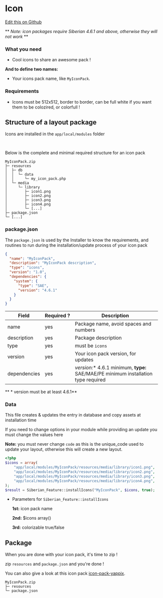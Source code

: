 # Icon

[Edit this on Github](https://github.com/Xtraball/SiberianCMS-Doc/edit/master/docs/customization/icon.md)

** *Note: icon packages require Siberian 4.6.1 and above, otherwise they will not work* **

### What you need

* Cool icons to share an awesome pack !

**And to define two names:**

* Your icons pack name, like `MyIconPack`.

### Requirements

* Icons must be 512x512, border to border, can be full white if you want them to be colozired, or colorfull !

## Structure of a layout package

Icons are installed in the `app/local/modules` folder

&nbsp;

Below is the complete and minimal required structure for an icon pack

```raw
MyIconPack.zip
├─ resources
│  ├─ db
│  │  └─ data
│  │     └─ my_icon_pack.php
│  └─ media
│     └─ library
│        ├─ icon1.png
│        ├─ icon2.png
│        ├─ icon3.png
│        ├─ icon4.png
│        └─ [...]
├─ package.json
└─ [...]
```

### package.json

The `package.json` is used by the Installer to know the requirements, and routines to run during the installation/update process of your icon pack

```json
{
  "name": "MyIconPack",
  "description": "MyIconPack description",
  "type": "icons",
  "version": "1.0",
  "dependencies": {
    "system": {
      "type": "SAE",
      "version": "4.6.1"
    }
  }
}
```

|Field|Required&nbsp;?|Description|
|-----|---------------|-----------|
|name|yes|Package name, avoid spaces and numbers|
|description|yes|Package description|
|type|yes|must be `icons`|
|version|yes|Your icon pack version, for updates|
|dependencies|yes|**version*:** 4.6.1 minimum, **type:** SAE/MAE/PE minimum installation type required|

** * version must be at least 4.6.1**

### Data

This file creates & updates the entry in database and copy assets at installation time

If you need to change options in your module while providing an update you must change the values here

**Note:** you must never change `code` as this is the unique_code used to update your layout, otherwise this will create a new layout.

```php
<?php
$icons = array(
    "app/local/modules/MyIconPack/resources/media/library/icon1.png",
    "app/local/modules/MyIconPack/resources/media/library/icon2.png",
    "app/local/modules/MyIconPack/resources/media/library/icon3.png",
    "app/local/modules/MyIconPack/resources/media/library/icon4.png",
);
$result = Siberian_Feature::installIcons("MyIconPack", $icons, true);

```

* Parameters for `Siberian_Feature::installIcons` 

    **1st:**    icon pack name

    **2nd:**    $icons array()

    **3rd:**    colorizable true/false


## Package

When you are done with your icon pack, it's time to zip !

zip `resources` and `package.json` and you're done !

You can also give a look at this icon pack [icon-pack-yappix](https://github.com/Xtraball/icon-pack-yappix).

```raw
MyIconPack.zip
├─ resources
└─ package.json
```
